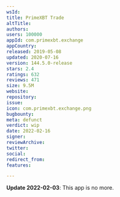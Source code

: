 ```yaml
---
wsId: 
title: PrimeXBT Trade
altTitle: 
authors: 
users: 100000
appId: com.primexbt.exchange
appCountry: 
released: 2019-05-08
updated: 2020-07-16
version: 144.5.0-release
stars: 2.4
ratings: 632
reviews: 471
size: 9.5M
website: 
repository: 
issue: 
icon: com.primexbt.exchange.png
bugbounty: 
meta: defunct
verdict: wip
date: 2022-02-16
signer: 
reviewArchive: 
twitter: 
social: 
redirect_from: 
features: 

---
```


**Update 2022-02-03**: This app is no more.
